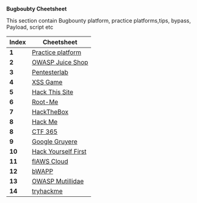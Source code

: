 **Bugboubty Cheetsheet**

This section contain Bugbounty platform, practice platforms,tips, bypass, Payload, script etc

Index | Cheetsheet
--- | ---
**1** | [Practice platform ](Bugbountycheetsheet/bugbountyplatform.md)
**2** | [OWASP Juice Shop](http://juice-shop.herokuapp.com/)
**3** | [Pentesterlab](https://pentesterlab.com/)
**4** | [XSS Game](https://xss-game.appspot.com/)
**5** | [Hack This Site](https://www.hackthissite.org)
**6** | [Root-Me](https://www.root-me.org)
**7** | [HackTheBox](https://www.hackthebox.eu)
**8** | [Hack Me](https://hack.me) 
**8** | [CTF 365](https://ctf365.com)
**9** | [Google Gruyere](https://google-gruyere.appspot.com/)
**10** | [Hack Yourself First](http://hackyourselffirst.troyhunt.com/)
**11** | [flAWS Cloud](http://flaws.cloud/)
**12** | [bWAPP](http://www.itsecgames.com/)
**13** | [OWASP Mutillidae](https://www.owasp.org/index.php/OWASP_Mutillidae_2_Project)
**14** | [tryhackme](https://tryhackme.com/)
